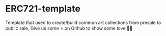 # ERC721-template

Template that used to create/build common art collections from presale to public sale, Give us some ⭐️ on Github to show some love 💞✨
